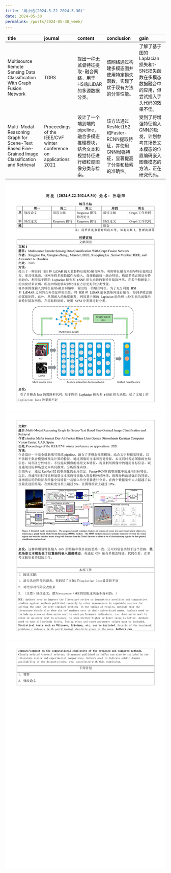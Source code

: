 ```yaml
---
title: '周小结(2024.5.22-2024.5.30)'
date: 2024-05-30
permalink: /posts/2024-05-30_week/
---
```

| title                                                                                            | journal                                                            | content                                                                                      | conclusion                                                                                  | gain                                                                                               |
|:-------------------------------------------------------------------------------------------------|:-------------------------------------------------------------------|:---------------------------------------------------------------------------------------------|:--------------------------------------------------------------------------------------------|:---------------------------------------------------------------------------------------------------|
| Multisource Remote Sensing Data Classification With Graph Fusion Network                         | TGRS                                                               | 提出一种无监督特征提取-融合网络，用于HSI和LiDAR的多源数据分类。                              | 该网络通过构建多模态图并使用特定损失函数，实现了优于现有方法的分类性能。                    | 了解了基于图的Laplacian损失和t-SNE损失函数在多模态数据融合中的应用，但尝试插入手头代码的效果不佳。 |
| Multi-Modal Reasoning Graph for Scene-Text Based Fine-Grained Image Classification and Retrieval | Proceedings of the IEEE/CVF winter conference on applications 2021 | 设计了一个端到端的pipeline，融合多模态推理模块，结合文本和视觉特征进行细粒度图像分类与检索。 | 该方法通过ResNet152和Faster-RCNN提取特征，并使用GNN增强特征，显著提高了分类和检索的准确性。 | 受到了将增强特征输入GNN的启发，计划参考其场景文本模态的位置编码嵌入图像模态的方法，正在研究代码。  |


![image](/files/post/2024-05-30-week/0.jpg)
![image](/files/post/2024-05-30-week/1.jpg)
![image](/files/post/2024-05-30-week/2.jpg)